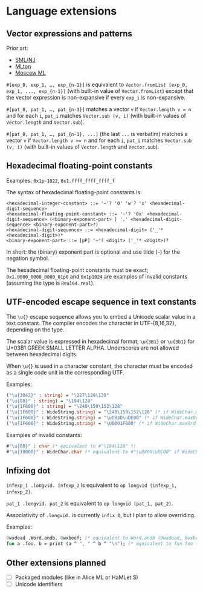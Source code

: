 # Language extensions

## Vector expressions and patterns

Prior art:

* [SML/NJ](https://www.smlnj.org/doc/features.html)
* [MLton](http://mlton.org/SuccessorML)
* [Moscow ML](https://mosml.org/mosmlref.pdf)

`#[exp_0, exp_1, …, exp_{n-1}]` is equivalent to `Vector.fromList [exp_0, exp_1, ..., exp_{n-1}]` (with built-in value of `Vector.fromList`) except that the vector expression is non-expansive if every `exp_i` is non-expansive.

`#[pat_0, pat_1, …, pat_{n-1}]` matches a vector `v` if `Vector.length v = n` and for each `i`, `pat_i` matches `Vector.sub (v, i)` (with built-in values of `Vector.length` and `Vector.sub`).

`#[pat_0, pat_1, …, pat_{n-1}, ...]` (the last `...` is verbatim) matches a vector `v` if `Vector.length v >= n` and for each `i`, `pat_i` matches `Vector.sub (v, i)` (with built-in values of `Vector.length` and `Vector.sub`).

## Hexadecimal floating-point constants

Examples: `0x1p~1022`, `0x1.ffff_ffff_ffff_f`

The syntax of hexadecimal floating-point constants is:

```
<hexadecimal-integer-constant> ::= '~'? '0' 'w'? 'x' <hexadecimal-digit-sequence>
<hexadecimal-floating-point-constant> ::= '~'? '0x' <hexadecimal-digit-sequence> (<binary-exponent-part> | '.' <hexadecimal-digit-sequence> <binary-exponent-part>?)
<hexadecimal-digit-sequence> ::= <hexadecimal-digit> ('_'* <hexadecimal-digit>)*
<binary-exponent-part> ::= [pP] '~'? <digit> ('_'* <digit>)?
```

In short: the (binary) exponent part is optional and use tilde (`~`) for the negation symbol.

The hexadecimal floating-point constants must be exact; `0x1.0000_0000_0000_01p0` and `0x1p1024` are examples of invalid constants (assuming the type is `Real64.real`).

## UTF-encoded escape sequence in text constants

The `\u{}` escape sequence allows you to embed a Unicode scalar value in a text constant.
The compiler encodes the character in UTF-{8,16,32}, depending on the type.

The scalar value is expressed in hexadecimal format; `\u{3B1}` or `\u{3b1}` for U+03B1 GREEK SMALL LETTER ALPHA.
Underscores are not allowed between hexadecimal digits.

When `\u{}` is used in a character constant, the character must be encoded as a single code unit in the corresponding UTF.

Examples:

```sml
("\u{3042}" : string) = "\227\129\130"
("\u{80}" : string) = "\194\128"
("\u{1F600}" : string) = "\240\159\152\128"
("\u{1F600}" : WideString.string) = "\240\159\152\128" (* if WideChar.maxOrd = 255 *)
("\u{1F600}" : WideString.string) = "\uD83D\uDE00" (* if WideChar.maxOrd = 65535 *)
("\u{1F600}" : WideString.string) = "\U0001F600" (* if WideChar.maxOrd = 1114111 *)
```

Examples of invalid constants:

```sml
#"\u{80}" : char (* equivalent to #"\194\128" *)
#"\u{10000}" : WideChar.char (* equivalent to #"\uD800\uDC00" if WideChar.maxOrd = 65535 *)
```

## Infixing dot

`infexp_1 .longvid. infexp_2` is equivalent to `op longvid (infexp_1, infexp_2)`.

`pat_1 .longvid. pat_2` is equivalent to `op longvid (pat_1, pat_2)`.

Associativity of `.longvid.` is currently `infix 0`, but I plan to allow overriding.

Examples:

```sml
0wxdead .Word.andb. 0wxbeef; (* equivalent to Word.andb (0wxdead, 0wxbeef) *)
fun a .foo. b = print (a ^ ", " ^ b ^ "\n"); (* equivalent to fun foo (a, b) = ... *)
```

## Other extensions planned

* [ ] Packaged modules (like in Alice ML or HaMLet S)
* [ ] Unicode identifiers
